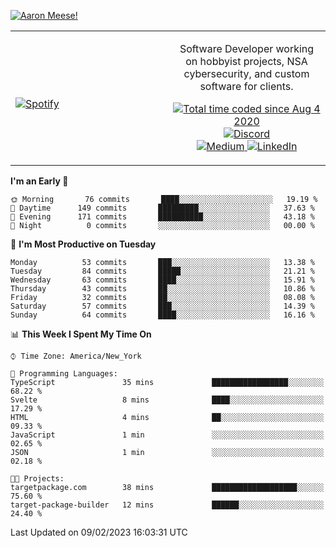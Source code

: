 [![Aaron Meese!](https://user-images.githubusercontent.com/17814535/88975338-a2aabf00-d27f-11ea-963f-8a19608716b4.png)](https://github.com/ajmeese7/readme-ascii "README ASCII")

<!-- Modified from project here: https://github.com/novatorem/novatorem -->
<table width="100%">
  <tr>
  <td width="50%">

&nbsp; <br> [![Spotify](https://ajmeese7.vercel.app/api/spotify)](https://open.spotify.com/user/ajmeese)

  </td>
  <td width="50%">
    <p align="center">
    Software Developer working on hobbyist projects, NSA cybersecurity, and custom software for clients.
    </p>
    <p align="center">
      <a href="https://wakatime.com/@f726891d-3b02-46cd-9b60-e8c59f9e2b14">
        <img src="https://wakatime.com/badge/user/f726891d-3b02-46cd-9b60-e8c59f9e2b14.svg" alt="Total time coded since Aug 4 2020" title="WakaTime" />
      </a>
      <a href="http://link.aaronmeese.com/discord">
        <img src="https://img.shields.io/badge/discord-ajmeese7%234835-369?style=flat-square&logo=discord&logoColor=white&color=purple" alt="Discord" title="Discord">
      </a>
      <br />
      <a href="https://link.aaronmeese.com/medium">
        <img src="https://img.shields.io/badge/medium-ajmeese7-1DB954?style=flat-square&logo=medium&logoColor=white" alt="Medium" title="Medium">
      </a>
      <a href="https://link.aaronmeese.com/linkedin">
        <img src="https://img.shields.io/badge/linkedIn-aaronmeese-1DB954?style=flat-square&logo=linkedin&logoColor=white&color=blue" alt="LinkedIn" title="LinkedIn">
      </a>
    </p>
  </td>

</table>

[//]: <> (The `&nbsp;` is to have Aphelion take up more space)

<!--START_SECTION:waka-->
**I'm an Early 🐤** 

```text
🌞 Morning       76 commits       ████░░░░░░░░░░░░░░░░░░░░░   19.19 % 
🌆 Daytime      149 commits       █████████░░░░░░░░░░░░░░░░   37.63 % 
🌃 Evening      171 commits       ██████████░░░░░░░░░░░░░░░   43.18 % 
🌙 Night          0 commits       ░░░░░░░░░░░░░░░░░░░░░░░░░   00.00 % 

```
📅 **I'm Most Productive on Tuesday** 

```text
Monday          53 commits       ███░░░░░░░░░░░░░░░░░░░░░░   13.38 % 
Tuesday         84 commits       █████░░░░░░░░░░░░░░░░░░░░   21.21 % 
Wednesday       63 commits       ████░░░░░░░░░░░░░░░░░░░░░   15.91 % 
Thursday        43 commits       ██░░░░░░░░░░░░░░░░░░░░░░░   10.86 % 
Friday          32 commits       ██░░░░░░░░░░░░░░░░░░░░░░░   08.08 % 
Saturday        57 commits       ███░░░░░░░░░░░░░░░░░░░░░░   14.39 % 
Sunday          64 commits       ████░░░░░░░░░░░░░░░░░░░░░   16.16 % 

```


📊 **This Week I Spent My Time On** 

```text
⌚︎ Time Zone: America/New_York

💬 Programming Languages: 
TypeScript               35 mins             █████████████████░░░░░░░░   68.22 % 
Svelte                   8 mins              ████░░░░░░░░░░░░░░░░░░░░░   17.29 % 
HTML                     4 mins              ██░░░░░░░░░░░░░░░░░░░░░░░   09.33 % 
JavaScript               1 min               ░░░░░░░░░░░░░░░░░░░░░░░░░   02.65 % 
JSON                     1 min               ░░░░░░░░░░░░░░░░░░░░░░░░░   02.18 % 

🐱‍💻 Projects: 
targetpackage.com        38 mins             ███████████████████░░░░░░   75.60 % 
target-package-builder   12 mins             ██████░░░░░░░░░░░░░░░░░░░   24.40 % 

```


 Last Updated on 09/02/2023 16:03:31 UTC
<!--END_SECTION:waka-->
